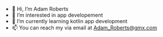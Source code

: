 - 👋 Hi, I’m Adam Roberts
- 👀 I’m interested in app developement
- 🌱 I’m currently learning kotlin app development
- 📫 You can reach my via email at Adam_Roberts@gmx.com

<!---
HoochShepherd/HoochShepherd is a ✨ special ✨ repository because its `README.md` (this file) appears on your GitHub profile.
You can click the Preview link to take a look at your changes.
--->
